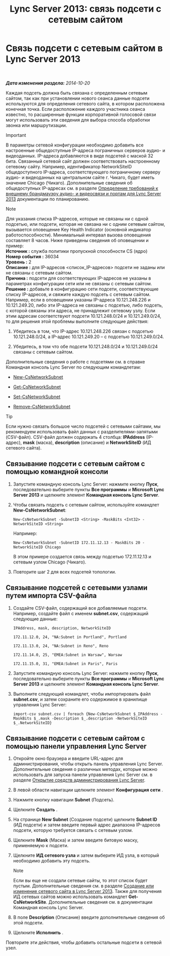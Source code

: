 ﻿---
title: 'Lync Server 2013: связь подсети с сетевым сайтом'
TOCTitle: Связь подсети с сетевым сайтом
ms:assetid: aa69e3ac-542a-4ba1-9582-2e6bee29f633
ms:mtpsurl: https://technet.microsoft.com/ru-ru/library/Gg412804(v=OCS.15)
ms:contentKeyID: 49310803
ms.date: 05/19/2016
mtps_version: v=OCS.15
ms.translationtype: HT
---

# Связь подсети с сетевым сайтом в Lync Server 2013

 

_**Дата изменения раздела:** 2014-10-20_

Каждая подсеть должна быть связана с определенным сетевым сайтом, так как при установлении нового сеанса данные подсети используются для определения сетевого сайта, в котором расположена конечная точка. Если расположение каждого участника сеанса известно, то расширенные функции корпоративной голосовой связи могут использовать эти сведения для выбора способа обработки звонка или маршрутизации.

> [!important]  
> В параметры сетевой конфигурации необходимо добавить все настроенные общедоступные IP-адреса пограничных серверов аудио- и видеоданных. IP-адреса добавляются в виде подсетей с маской 32 бита. Связанный сетевой сайт должен соответствовать настроенному сетевому сайту. Например, идентификатор NetworkSiteID общедоступного IP-адреса, соответствующего пограничному серверу аудио- и видеоданных на центральном сайте г. Чикаго, будет иметь значение Chicago (Чикаго). Дополнительные сведения об общедоступных IP-адресах см. в разделе <a href="lync-server-2013-determine-external-a-v-firewall-and-port-requirements.md">Определение требований к внешнему брандмауэру аудио- и видеосвязи и портам для Lync Server 2013</a> документации по планированию.

> [!note]  
> Для указания списка IP-адресов, которые не связаны ни с одной подсетью, или подсети, которая не связана ни с одним сетевым сайтом, вызывается оповещение Key Health Indicator (основной индикатор работоспособности). Минимальный интервал вызова оповещения составляет 8 часов. Ниже приведены сведения об оповещении и пример:<br /><strong>Источник :</strong> служба политики пропускной способности CS (ядро)<br /><strong>Номер события :</strong> 36034<br /><strong>Уровень :</strong> 2<br /><strong>Описание :</strong> для IP-адресов &lt;список_IP-адресов&gt; подсети не заданы или не связаны с сетевым сайтом.<br /><strong>Причина :</strong> подсети для соответствующих IP-адресов не указаны в параметрах конфигурации сети или не связаны с сетевым сайтом.<br /><strong>Решение :</strong> добавьте в конфигурацию сети подсети, соответствующие списку IP-адресов, и свяжите каждую подсеть с сетевым сайтом.<br />Например, если в оповещении указаны IP-адреса 10.121.248.226 и 10.121.249.20, либо эти IP-адреса не связаны с подсетью, либо подсеть, с которой связаны эти адреса, не принадлежит сетевому узлу. Если этим адресам соответствуют подсети 10.121.248.0/24 и 10.121.249.0/24, то для решения этой проблемы выполните следующие действия:<ol>
> 
> <li><p>Убедитесь в том, что IP-адрес 10.121.248.226 связан с подсетью 10.121.248.0/24, а IP-адрес 10.121.249.20 – с подсетью 10.121.249.0/24.</p></li>
> 
> 
> <li><p>Убедитесь, в том что обе подсети 10.121.248.0/24 и 10.121.249.0/24 связаны с сетевым сайтом.</p></li></ol>


Дополнительные сведения о работе с подсетями см. в справке Командная консоль Lync Server по следующим командлетам:

  - [New-CsNetworkSubnet](https://docs.microsoft.com/en-us/powershell/module/skype/New-CsNetworkSubnet)

  - [Get-CsNetworkSubnet](https://docs.microsoft.com/en-us/powershell/module/skype/Get-CsNetworkSubnet)

  - [Set-CsNetworkSubnet](https://docs.microsoft.com/en-us/powershell/module/skype/Set-CsNetworkSubnet)

  - [Remove-CsNetworkSubnet](https://docs.microsoft.com/en-us/powershell/module/skype/Remove-CsNetworkSubnet)


> [!TIP]
> Если нужно связать большое число подсетей с сетевыми сайтами, мы рекомендуем использовать файл данных с разделителями-запятыми (CSV-файл). CSV-файл должен содержать 4 столбца: <STRONG>IPAddress</STRONG> (IP-адрес), <STRONG>mask</STRONG> (маска), <STRONG>description</STRONG> (описание) и <STRONG>NetworkSiteID</STRONG> (ИД сетевого сайта).



## Связывание подсети с сетевым сайтом с помощью командной консоли

1.  Запустите командную консоль Lync Server: нажмите кнопку **Пуск**, последовательно выберите пункты **Все программы** и **Microsoft Lync Server 2013** и щелкните элемент **Командная консоль Lync Server**.

2.  Чтобы связать подсеть с сетевым сайтом, используйте командлет **New-CsNetworkSubnet**:
    
        New-CsNetworkSubnet -SubnetID <String> -MaskBits <Int32> -NetworkSiteID <String>
    
    Например:
    
        New-CsNetworkSubnet -SubnetID 172.11.12.13 - MaskBits 20 -NetworkSiteID Chicago
    
    В этом примере создается связь между подсетью 172.11.12.13 и сетевым узлом Chicago (Чикаго).

3.  Повторите шаг 2 для всех подсетей топологии.

## Связывание подсетей с сетевыми узлами путем импорта CSV-файла

1.  Создайте CSV-файл, содержащий все добавляемые подсети. Например, создайте файл с именем **subnet.csv**, содержащий следующие данные:
    
    `IPAddress, mask, description, NetworkSiteID`
    
    `172.11.12.0, 24, "NA:Subnet in Portland", Portland`
    
    `172.11.13.0, 24, "NA:Subnet in Reno", Reno`
    
    `172.11.14.0, 25, "EMEA:Subnet in Warsaw", Warsaw`
    
    `172.11.15.0, 31, "EMEA:Subnet in Paris", Paris`

2.  Запустите командную консоль Lync Server: нажмите кнопку **Пуск**, последовательно выберите пункты **Все программы** и **Microsoft Lync Server 2013** и щелкните элемент **Командная консоль Lync Server**.

3.  Выполните следующий командлет, чтобы импортировать файл **subnet.csv**, и затем сохраните его содержимое в хранилище управления Lync Server:
    
        import-csv subnet.csv | foreach {New-CsNetworkSubnet $_IPAddress -MaskBits $_.mask -Description $_.description -NetworkSiteID $_.NetworkSiteID}

## Связывание подсети с сетевым сайтом с помощью панели управления Lync Server

1.  Откройте окно браузера и введите URL-адрес для администрирования, чтобы открыть панель управления Lync Server. Дополнительные сведения о различных методах, которые можно использовать для запуска панели управления Lync Server см. в разделе [Открытие средств администрирования Lync Server](lync-server-2013-open-lync-server-administrative-tools.md).

2.  В левой области навигации щелкните элемент **Конфигурация сети** .

3.  Нажмите кнопку навигации **Subnet** (Подсеть).

4.  Щелкните **Создать** .

5.  На странице **New Subnet** (Создание подсети) щелкните **Subnet ID** (ИД подсети) и затем введите первый адрес диапазона IP-адресов подсети, которую требуется связать с сетевым узлом.

6.  Щелкните **Mask** (Маска) и затем введите битовую маску, применяемую к подсети.

7.  Щелкните **ИД сетевого узла** и затем выберите ИД узла, в который необходимо добавить эту подсеть.
    
    > [!note]  
    > Если вы еще не создали сетевые сайты, то этот список будет пустым. Дополнительные сведения см. в разделе <a href="lync-server-2013-create-or-modify-a-network-site.md">Создание или изменение сетевого сайта в Lync Server 2013</a>. Также для получения ИД сетевых сайтов можно использовать командлет <strong>Get-CsNetworkSite</strong>. Дополнительные сведения см. в документации Командная консоль Lync Server.

8.  В поле **Description** (Описание) введите дополнительные сведения об этой подсети.

9.  Щелкните **Исполнить** .

Повторите эти действия, чтобы добавить остальные подсети в сетевой узел.

